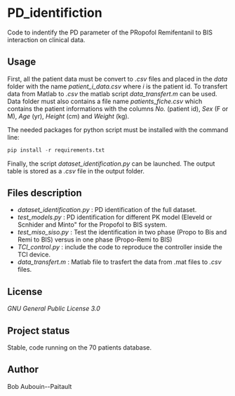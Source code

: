 # PD_identifiction
Code to indentify the PD parameter of the PRopofol Remifentanil to BIS interaction on clinical data.

## Usage
First, all the patient data must be convert to *.csv* files and placed in the *data* folder with the name *patient_i_data.csv* where *i* is the patient id.
To transfert data from Matlab to *.csv* the matlab script *data_transfert.m* can be used. Data folder must also contains a file name *patients_fiche.csv* which contains the patient informations with the columns *No.* (patient id), *Sex* (F or M), *Age* (yr), *Height* (cm) and *Weight* (kg).

The needed packages for python script must be installed with the command line:
```python
pip install -r requirements.txt
```

Finally, the script *dataset_identification.py* can be launched. The output table is stored as a *.csv* file in the output folder.

## Files description
* *dataset_identification.py* : PD identification of the full dataset.
* *test_models.py* : PD identification for different PK model (Eleveld or Scnhider and Minto" for the Propofol to BIS system.
* *test_miso_siso.py* : Test the identification in two phase (Propo to Bis and Remi to BIS) versus in one phase (Propo-Remi to BIS)
* *TCI_control.py* : include the code to reproduce the controller inside the TCI device.
* *data_transfert.m* : Matlab file to trasfert the data from .mat files to *.csv* files.


## License

_GNU General Public License 3.0_

## Project status
Stable, code running on the 70 patients database.

## Author
Bob Aubouin--Paitault
